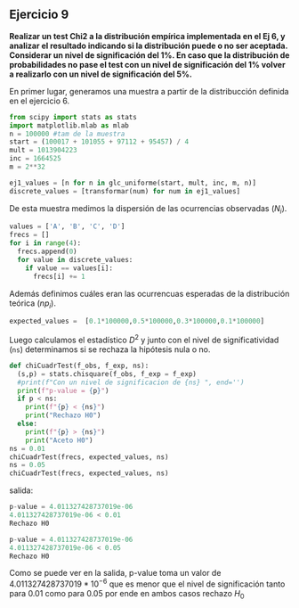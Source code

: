## Ejercicio 9
**Realizar un test Chi2 a la distribución empírica implementada en el Ej 6, y analizar el resultado indicando si la distribución puede o no ser aceptada. Considerar un nivel de significación del 1%. En caso que la distribución de probabilidades no pase el test con un nivel de significación del 1% volver a realizarlo con un nivel de significación del 5%.**

En primer lugar, generamos una muestra a partir de la distribucción definida en el ejercicio 6.
```python
from scipy import stats as stats
import matplotlib.mlab as mlab
n = 100000 #tam de la muestra
start = (100017 + 101055 + 97112 + 95457) / 4
mult = 1013904223
inc = 1664525
m = 2**32

ej1_values = [n for n in glc_uniforme(start, mult, inc, m, n)]
discrete_values = [transformar(num) for num in ej1_values]
```
De esta muestra medimos la dispersión de las ocurrencias observadas ($N_i$).
```python
values = ['A', 'B', 'C', 'D']
frecs = []
for i in range(4):
  frecs.append(0)
  for value in discrete_values:
    if value == values[i]:
      frecs[i] += 1
```
Además definimos cuáles eran las ocurrencuas esperadas de la distribución teórica ($np_i$).

```python
expected_values =  [0.1*100000,0.5*100000,0.3*100000,0.1*100000]
```
Luego calculamos el estadístico $D^2$ y junto con el nivel de significatividad (`ns`) determinamos si se rechaza la hipótesis nula o no.

```python
def chiCuadrTest(f_obs, f_exp, ns):
  (s,p) = stats.chisquare(f_obs, f_exp = f_exp)
  #print(f"Con un nivel de significacion de {ns} ", end='')
  print(f"p-value = {p}")
  if p < ns:
    print(f"{p} < {ns}")
    print("Rechazo H0")
  else:
    print(f"{p} > {ns}")
    print("Aceto H0")
ns = 0.01
chiCuadrTest(frecs, expected_values, ns)
ns = 0.05
chiCuadrTest(frecs, expected_values, ns)
```
salida:
```python
p-value = 4.011327428737019e-06
4.011327428737019e-06 < 0.01
Rechazo H0

p-value = 4.011327428737019e-06
4.011327428737019e-06 < 0.05
Rechazo H0
```

Como se puede ver en la salida, p-value toma un valor de $4.011327428737019 * 10^{-6}$  que es menor que el nivel de significación tanto para $0.01$ como para $0.05$ por ende en ambos casos rechazo $H_0$
